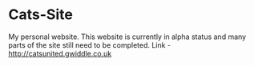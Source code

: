 # Cats-Site
My personal website. This website is currently in alpha status and many parts of the site still need to be completed.
Link - http://catsunited.gwiddle.co.uk
